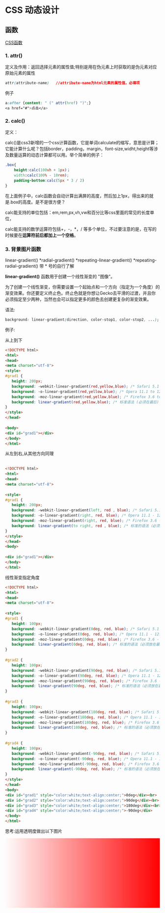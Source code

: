 # CSS 动态设计

## 函数

[CSS函数](https://blog.csdn.net/MFWSCQ/article/details/89530967)

### 1. attr()

定义及作用：返回选择元素的属性值;特别是用在伪元素上时获取的是伪元素对应原始元素的属性
```css
attr(attribute-name)   //attribute-name为html元素的属性值，必填项
```
例子
```css
a:after {content: " (" attr(href) ")";}
<a href="#">点击</a>
```

### 2. calc()

定义：

calc()是css3新增的一个css计算函数，它是单词calculate的缩写，意思是计算；它能计算什么呢？包括border，padding，margin，font-size,widht,height等涉及数量运算的动态计算都可以用。举个简单的例子：
```css
.box{
    height:calc(100vh + 1px)；
    width:calc(100% - 10rem);
    padding-bottom:calc(5px * 3 / 2)
}
```
在上面例子中，calc函数会自动计算出满屏的高度，然后加上1px，得出来的就是.box的高度。是不是很方便？

calc能支持的单位包括：em,rem,px,vh,vw和百分比等css里面的常见的长度单位，

calc能支持的数学运算符包括+，-，*，/ 等多个单位，不过要注意的是，在写的时候要在**运算符前后都加上一个空格**。

### 3. 背景图片函数

linear-gradient()
*radial-gradient() 
*repeating-linear-gradient() 
*repeating-radial-gradient() 
带 \* 号的自行了解


**linear-gradient()**
函数用于创建一个线性渐变的 "图像"。

为了创建一个线性渐变，你需要设置一个起始点和一个方向（指定为一个角度）的渐变效果。你还要定义终止色。终止色就是你想让Gecko去平滑的过渡，并且你必须指定至少两种，当然也会可以指定更多的颜色去创建更复杂的渐变效果。

语法:
```css
background: linear-gradient(direction, color-stop1, color-stop2, ...);
```
 例子:

 从上到下
 ```html
<!DOCTYPE html>
<html>
<head>
<meta charset="utf-8"> 
<style>
#grad1 {
    height: 200px;
    background: -webkit-linear-gradient(red,yellow,blue); /* Safari 5.1 to 6.0 */
    background: -o-linear-gradient(red,yellow,blue); /* Opera 11.1 to 12.0 */
    background: -moz-linear-gradient(red,yellow,blue); /* Firefox 3.6 to 15 */
    background: linear-gradient(red,yellow,blue); /* 标准语法 (必须在最后) */
}
</style>
</head>

<body>
<div id="grad1"></div>
</body>
</html>
 ```

 从左到右,从其他方向同理
 ```html

<!DOCTYPE html>
<html>
<head>
<meta charset="utf-8"> 

<style>
#grad1 {
    height: 200px;
    background: -webkit-linear-gradient(left, red , blue); /* Safari 5.1 - 6.0 */
    background: -o-linear-gradient(right, red, blue); /* Opera 11.1 - 12.0 */
    background: -moz-linear-gradient(right, red, blue); /* Firefox 3.6 - 15 */
    background: linear-gradient(to right, red , blue); /* 标准的语法（必须放在最后） */
}
</style>
</head>
<body>

<div id="grad1"></div>
</body>
</html>
 ```

线性渐变指定角度
 ```html
<!DOCTYPE html>
<html>
<head>
<meta charset="utf-8"> 

<style>
#grad1 {
    height: 100px;
    background: -webkit-linear-gradient(0deg, red, blue); /* Safari 5.1 - 6.0 */
    background: -o-linear-gradient(0deg, red, blue); /* Opera 11.1 - 12.0 */
    background: -moz-linear-gradient(0deg, red, blue); /* Firefox 3.6 - 15 */
    background: linear-gradient(0deg, red, blue); /* 标准的语法（必须放在最后） */
}

#grad2 {
    height: 100px;
    background: -webkit-linear-gradient(90deg, red, blue); /* Safari 5.1 - 6.0 */
    background: -o-linear-gradient(90deg, red, blue); /* Opera 11.1 - 12.0 */
    background: -moz-linear-gradient(90deg, red, blue); /* Firefox 3.6 - 15 */
    background: linear-gradient(90deg, red, blue); /* 标准的语法（必须放在最后） */
}

#grad3 {
    height: 100px;
    background: -webkit-linear-gradient(180deg, red, blue); /* Safari 5.1 - 6.0 */
    background: -o-linear-gradient(180deg, red, blue); /* Opera 11.1 - 12.0 */
    background: -moz-linear-gradient(180deg, red, blue); /* Firefox 3.6 - 15 */
    background: linear-gradient(180deg, red, blue); /* 标准的语法（必须放在最后） */
}

#grad4 {
    height: 100px;
    background: -webkit-linear-gradient(-90deg, red, blue); /* Safari 5.1 - 6.0 */
    background: -o-linear-gradient(-90deg, red, blue); /* Opera 11.1 - 12.0 */
    background: -moz-linear-gradient(-90deg, red, blue); /* Firefox 3.6 - 15 */
    background: linear-gradient(-90deg, red, blue); /* 标准的语法（必须放在最后） */
}
</style>
</head>
<body>
<div id="grad1" style="color:white;text-align:center;">0deg</div><br>
<div id="grad2" style="color:white;text-align:center;">90deg</div><br>
<div id="grad3" style="color:white;text-align:center;">180deg</div><br>
<div id="grad4" style="color:white;text-align:center;">-90deg</div>
</body>
</html>

 ```

 思考:运用透明度做出以下图片

 <img src="../media/white-red.jpg">

